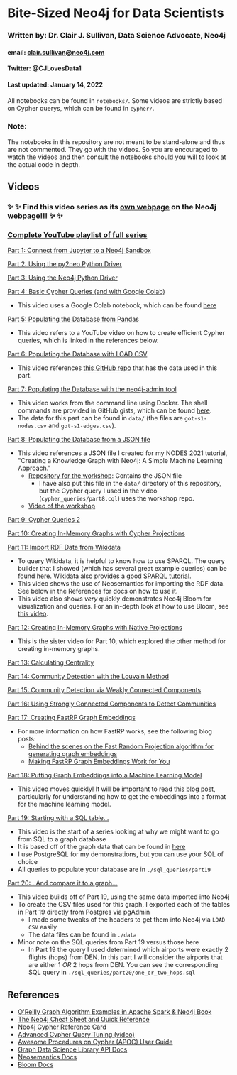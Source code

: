 # Bite-Sized Neo4j for Data Scientists
### Written by: Dr. Clair J. Sullivan, Data Science Advocate, Neo4j
#### email: clair.sullivan@neo4j.com
#### Twitter: @CJLovesData1
#### Last updated: January 14, 2022

All notebooks can be found in `notebooks/`.
Some videos are strictly based on Cypher querys, which can be found in `cypher/`.

### Note:
The notebooks in this repository are not meant to be stand-alone and thus are not commented.  They go with the videos.  So you are encouraged to watch the videos and then consult the notebooks should you will to look at the actual code in depth.

## Videos

### :sparkles: :sparkles: Find this video series as its [own webpage](https://neo4j.com/video/bite-sized-neo4j-for-data-scientists/) on the Neo4j webpage!!! :sparkles: :sparkles:

### [Complete YouTube playlist of full series](https://dev.neo4j.com/bite_sized_playlist)

[Part 1: Connect from Jupyter to a Neo4j Sandbox](https://dev.neo4j.com/bites_part1)

[Part 2: Using the py2neo Python Driver](https://dev.neo4j.com/bites_part2)

[Part 3: Using the Neo4j Python Driver](https://dev.neo4j.com/bites_part3)

[Part 4: Basic Cypher Queries (and with Google Colab)](https://dev.neo4j.com/bites_part4)
  - This video uses a Google Colab notebook, which can be found [here](https://dev.neo4j.com/bites_part4_notebook)

[Part 5: Populating the Database from Pandas](https://dev.neo4j.com/bites_part5)
  - This video refers to a YouTube video on how to create efficient Cypher queries, which is linked in the references below.

[Part 6: Populating the Database with LOAD CSV](https://dev.neo4j.com/bites_part6)
  - This video references [this GitHub repo](https://github.com/mathbeveridge/gameofthrones) that has the data used in this part.

[Part 7: Populating the Database with the neo4j-admin tool](https://dev.neo4j.com/bites_part7)
  - This video works from the command line using Docker.  The shell commands are provided in GitHub gists, which can be found [here](https://gist.github.com/cj2001/9321ff16672921e1c197b67336f97f19).
  - The data for this part can be found in `data/` (the files are `got-s1-nodes.csv` and `got-s1-edges.csv`).

[Part 8: Populating the Database from a JSON file](https://dev.neo4j.com/bites_part8)
  - This video references a JSON file I created for my NODES 2021 tutorial, "Creating a Knowledge Graph with Neo4j: A Simple Machine Learning Approach."
    - [Repository for the workshop](https://dev.neo4j.com/nodes2021_kg_workshop): Contains the JSON file
      - I have also put this file in the `data/` directory of this repository, but the Cypher query I used in the video (`cypher_queries/part8.cql`) uses the workshop repo.
    - [Video of the workshop](https://dev.neo4j.com/kg_workshop)

[Part 9: Cypher Queries 2](https://dev.neo4j.com/bites_part9)

[Part 10: Creating In-Memory Graphs with Cypher Projections](https://dev.neo4j.com/bites_part10)

[Part 11: Import RDF Data from Wikidata](https://dev.neo4j.com/bites_part11)
  - To query Wikidata, it is helpful to know how to use SPARQL.  The query builder that I showed (which has several great example queries) can be found [here](https://query.wikidata.org/).  Wikidata also provides a good [SPARQL tutorial](https://www.wikidata.org/wiki/Wikidata:SPARQL_tutorial).
  - This video shows the use of Neosemantics for importing the RDF data.  See below in the References for docs on how to use it.
  - This video also shows _very_ quickly demonstrates Neo4j Bloom for visualization and queries.  For an in-depth look at how to use Bloom, see [this video](https://dev.neo4j.com/3p6q7IP).

[Part 12: Creating In-Memory Graphs with Native Projections](https://dev.neo4j.com/bites_part12)
  - This is the sister video for Part 10, which explored the other method for creating in-memory graphs.

[Part 13: Calculating Centrality](https://dev.neo4j.com/bites_part13)

[Part 14: Community Detection with the Louvain Method](https://dev.neo4j.com/bites_part14)

[Part 15: Community Detection via Weakly Connected Components](https://dev.neo4j.com/bites_part15)

[Part 16: Using Strongly Connected Components to Detect Communities](https://dev.neo4j.com/bites_part16)

[Part 17: Creating FastRP Graph Embeddings](https://dev.neo4j.com/bites_part17)
  - For more information on how FastRP works, see the following blog posts:
    - [Behind the scenes on the Fast Random Projection algorithm for generating graph embeddings](https://dev.neo4j.com/fastrp_background)
    - [Making FastRP Graph Embeddings Work for You](https://dev.neo4j.com/frp_tuning)

[Part 18: Putting Graph Embeddings into a Machine Learning Model](https://dev.neo4j.com/bites_part18)
  - This video moves quickly!  It will be important to read [this blog post](https://dev.neo4j.com/frp_tuning), particularly for understanding how to get the embeddings into a format for the machine learning model.

[Part 19: Starting with a SQL table...](https://dev.neo4j.com/bites_part19)
  - This video is the start of a series looking at why we might want to go from SQL to a graph database
  - It is based off of the graph data that can be found in [here](https://github.com/krlawrence/graph)
  - I use PostgreSQL for my demonstrations, but you can use your SQL of choice
  - All queries to populate your database are in `./sql_queries/part19`

[Part 20: ..And compare it to a graph...](https://dev.neo4j.com/bites_part20)
  - This video builds off of Part 19, using the same data imported into Neo4j
  - To create the CSV files used for this graph, I exported each of the tables in Part 19 directly from Postgres via pgAdmin
    - I made some tweaks of the headers to get them into Neo4j via `LOAD CSV` easily
    - The data files can be found in `./data`
  - Minor note on the SQL queries from Part 19 versus those here
    - In Part 19 the query I used determined which airports were exactly 2 flights (hops) from DEN.  In this part I will consider the airports that are either 1 *OR* 2 hops from DEN.  You can see the corresponding SQL query in `./sql_queries/part20/one_or_two_hops.sql`

## References

- [O'Reilly Graph Algorithm Examples in Apache Spark & Neo4j Book](https://dev.neo4j.com/graph_algorithms_book)
- [The Neo4j Cheat Sheet and Quick Reference](https://dev.neo4j.com/neo4j_cheatsheet)
- [Neo4j Cypher Reference Card](https://neo4j.com/docs/cypher-refcard/current/)
- [Advanced Cypher Query Tuning (video)](https://youtu.be/xPSKqm4hFRc)
- [Awesome Procedures on Cypher (APOC) User Guide](https://neo4j.com/labs/apoc/4.1/)
- [Graph Data Science Library API Docs](https://dev.neo4j.com/graph_data_science)
- [Neosemantics Docs](https://neo4j.com/labs/neosemantics/)
- [Bloom Docs](https://neo4j.com/docs/bloom-user-guide/current/)
